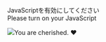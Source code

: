 JavaScriptを有効にしてください  
Please turn on your JavaScript

![](https://static.blahaj.zone/blahaj-logo.webp)You are cherished. ❤️